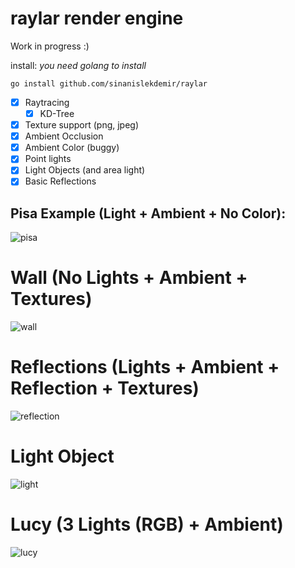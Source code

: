 # raylar render engine

Work in progress :)

install: _you need golang to install_

    go install github.com/sinanislekdemir/raylar

- [x] Raytracing
  - [x] KD-Tree
- [x] Texture support (png, jpeg)
- [x] Ambient Occlusion
- [x] Ambient Color (buggy)
- [x] Point lights
- [x] Light Objects (and area light)
- [x] Basic Reflections

## Pisa Example (Light + Ambient + No Color):
![pisa](https://www.islekdemir.com/image.png)

# Wall (No Lights + Ambient + Textures)
![wall](https://www.islekdemir.com/wall.png)

# Reflections (Lights + Ambient + Reflection + Textures)
![reflection](https://www.islekdemir.com/reflections.png)

# Light Object
![light](https://www.islekdemir.com/area_lights.png)

# Lucy (3 Lights (RGB) + Ambient)
![lucy](https://www.islekdemir.com/image_1.png)
